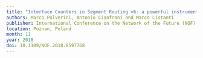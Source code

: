 ```yaml
---
title: "Interface Counters in Segment Routing v6: a powerful instrument for Traffic Matrix Assessment"
authors: Marco Polverini, Antonio Cianfrani and Marco Listanti
publisher: International Conference on the Network of the Future (NOF)
location: Poznan, Poland
month: 11
year: 2018
doi: 10.1109/NOF.2018.8597768
---
```

